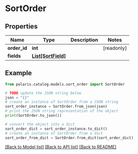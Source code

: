 # SortOrder


## Properties

Name | Type | Description | Notes
------------ | ------------- | ------------- | -------------
**order_id** | **int** |  | [readonly] 
**fields** | [**List[SortField]**](SortField.md) |  | 

## Example

```python
from polaris.catalog.models.sort_order import SortOrder

# TODO update the JSON string below
json = "{}"
# create an instance of SortOrder from a JSON string
sort_order_instance = SortOrder.from_json(json)
# print the JSON string representation of the object
print(SortOrder.to_json())

# convert the object into a dict
sort_order_dict = sort_order_instance.to_dict()
# create an instance of SortOrder from a dict
sort_order_from_dict = SortOrder.from_dict(sort_order_dict)
```
[[Back to Model list]](../README.md#documentation-for-models) [[Back to API list]](../README.md#documentation-for-api-endpoints) [[Back to README]](../README.md)


